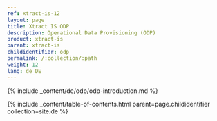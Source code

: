 ```yaml
---
ref: xtract-is-12
layout: page
title: Xtract IS ODP
description: Operational Data Provisioning (ODP)
product: xtract-is
parent: xtract-is
childidentifier: odp
permalink: /:collection/:path
weight: 12
lang: de_DE
---
```


{% include _content/de/odp/odp-introduction.md %} 

{% include _content/table-of-contents.html parent=page.childidentifier collection=site.de %}
